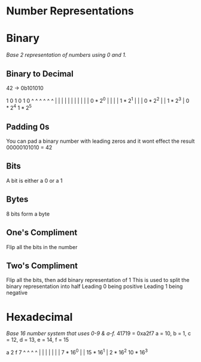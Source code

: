 # Number Representations
# Binary
_Base 2 representation of numbers using 0 and 1._
## Binary to Decimal
 42 -> 0b101010

  1   0   1   0   1   0
  ^   ^   ^   ^   ^   ^
  |   |   |   |   |   |
  |   |   |   |   |  $0*2^0$
  |   |   |   |  $1*2^1$
  |   |   |  $0*2^2$
  |   |  $1*2^3$
  |  $0*2^4$
 $1*2^5$
## Padding 0s
You can pad a binary number with leading zeros and it wont effect the result
00000101010 = 42
## Bits
A bit is either a 0 or a 1
## Bytes
8 bits form a byte
## One's Compliment
Flip all the bits in the number
## Two's Compliment
Flip all the bits, then add binary representation of 1
This is used to split the binary representation into half
Leading 0 being positive
Leading 1 being negative

# Hexadecimal
_Base 16 number system that uses 0-9 & a-f._
41719 = 0xa2f7
a = 10, b = 1, c = 12, d = 13, e = 14, f = 15

 a   2   f   7
 ^   ^   ^   ^
 |   |   |   |
 |   |   |  $7*16^0$
 |   |  $15*16^1$
 |  $2*16^2$
$10*16^3$ 